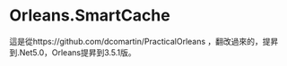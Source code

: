 # Orleans.SmartCache
這是從https://github.com/dcomartin/PracticalOrleans ，翻改過來的，提昇到.Net5.0，Orleans提昇到3.5.1版。

